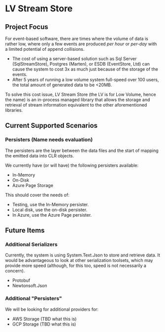 # LV Stream Store #

## Project Focus ##

For event-based software, there are times where the volume of data is rather low, where only a few events are produced _per hour_ or _per-day_ with a limited potential of append collisions.

* The cost of using a server-based solution such as Sql Server (SqlStreamStore), Postgres (Marten), or ESDB (EventStore, Ltd) can cause the system to cost 3x as much just because of the storage of the events.
* After 5 years of running a low volume system full-speed over 100 users,  the total amount of generated data to be <20MB.

To solve this cost issue, LV Stream Store (the LV is for Low Volume, hence the name) is an in-process managed library that allows the storage and retrieval of stream information equivalent to the other aforementioned libraries.

## Current Supported Scenarios ##

### Persisters (Name needs evaluation) ###

The persisters are the layer between the data files and the start of mapping the emitted data into CLR objects.

We currently have (or will have) the following persisters available:

 * In-Memory
 * On-Disk
 * Azure Page Storage

This should cover the needs of:

* Testing, use the In-Memory persister.
* Local disk, use the on-disk persister.
* In Azure, use the Azure Page persister.

## Future Items ##

### Additional Serializers ###

Currently, the system is using System.Text.Json to store and retrieve data.  It would be advantageous to look at other serialization toolsets, which may provide more speed (although, for this too, speed is not necessarily a concern).

* Protobuf
* Newtonsoft.Json

### Additional "Persisters" ###

We will be looking for additional providers for:
 * AWS Storage (TBD what this is)
 * GCP Storage (TBD what this is)